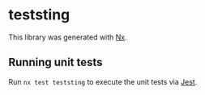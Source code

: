 # teststing

This library was generated with [Nx](https://nx.dev).

## Running unit tests

Run `nx test teststing` to execute the unit tests via [Jest](https://jestjs.io).
